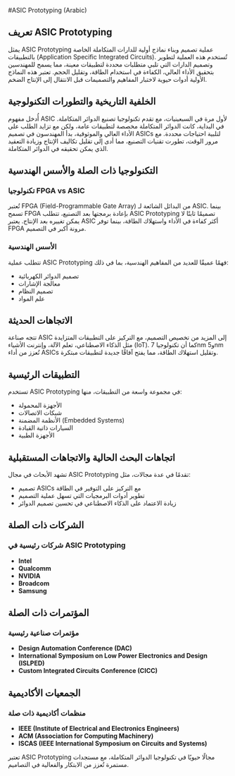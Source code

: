 #ASIC Prototyping (Arabic)

## تعريف ASIC Prototyping
يمثل ASIC Prototyping عملية تصميم وبناء نماذج أولية للدارات المتكاملة الخاصة بالتطبيقات (Application Specific Integrated Circuits). تُستخدم هذه العملية لتطوير وتصميم الدارات التي تلبي متطلبات محددة لتطبيقات معينة، مما يسمح للمهندسين بتحقيق الأداء العالي، الكفاءة في استخدام الطاقة، وتقليل الحجم. تعتبر هذه النماذج الأولية أدوات حيوية لاختبار المفاهيم والتصميمات قبل الانتقال إلى الإنتاج الضخم.

## الخلفية التاريخية والتطورات التكنولوجية
أُدخل مفهوم ASIC لأول مرة في السبعينيات، مع تقدم تكنولوجيا تصنيع الدوائر المتكاملة. في البداية، كانت الدوائر المتكاملة مخصصة لتطبيقات عامة، ولكن مع تزايد الطلب على الأداء العالي والموثوقية، بدأ المهندسون في تصميم ASICs لتلبية احتياجات محددة. مع مرور الوقت، تطورت تقنيات التصنيع، مما أدى إلى تقليل تكاليف الإنتاج وزيادة التعقيد الذي يمكن تحقيقه في الدوائر المتكاملة.

## التكنولوجيا ذات الصلة والأسس الهندسية
### تكنولوجيا FPGA vs ASIC
تُعتبر FPGA (Field-Programmable Gate Array) من البدائل الشائعة لـ ASIC. بينما تسمح FPGA بإعادة برمجتها بعد التصنيع، تتطلب ASIC Prototyping تصميمًا ثابتًا لا يمكن تغييره بعد الإنتاج. يعتبر ASIC أكثر كفاءة في الأداء واستهلاك الطاقة، بينما توفر FPGA مرونة أكبر في التصميم.

### الأسس الهندسية
تتطلب عملية ASIC Prototyping فهمًا عميقًا للعديد من المفاهيم الهندسية، بما في ذلك:
- تصميم الدوائر الكهربائية
- معالجة الإشارات
- تصميم النظام
- علم المواد

## الاتجاهات الحديثة
تتجه صناعة ASIC إلى المزيد من تخصيص التصميم، مع التركيز على التطبيقات المتزايدة مثل الذكاء الاصطناعي، تعلم الآلة، وإنترنت الأشياء (IoT). كما أن تكنولوجيا 7nm و5nm تُعزز من أداء ASICs وتقليل استهلاك الطاقة، مما يفتح آفاقًا جديدة لتطبيقات مبتكرة.

## التطبيقات الرئيسية
تستخدم ASIC Prototyping في مجموعة واسعة من التطبيقات، منها:
- الأجهزة المحمولة
- شبكات الاتصالات
- الأنظمة المضمنة (Embedded Systems)
- السيارات ذاتية القيادة
- الأجهزة الطبية

## اتجاهات البحث الحالية والاتجاهات المستقبلية
تشهد الأبحاث في مجال ASIC Prototyping تقدمًا في عدة مجالات، مثل:
- تصميم ASICs مع التركيز على التوفير في الطاقة
- تطوير أدوات البرمجيات التي تسهل عملية التصميم
- زيادة الاعتماد على الذكاء الاصطناعي في تحسين تصميم الدوائر

## الشركات ذات الصلة
### شركات رئيسية في ASIC Prototyping
- **Intel**
- **Qualcomm**
- **NVIDIA**
- **Broadcom**
- **Samsung**

## المؤتمرات ذات الصلة
### مؤتمرات صناعية رئيسية
- **Design Automation Conference (DAC)**
- **International Symposium on Low Power Electronics and Design (ISLPED)**
- **Custom Integrated Circuits Conference (CICC)**

## الجمعيات الأكاديمية
### منظمات أكاديمية ذات صلة
- **IEEE (Institute of Electrical and Electronics Engineers)**
- **ACM (Association for Computing Machinery)**
- **ISCAS (IEEE International Symposium on Circuits and Systems)**

تعتبر ASIC Prototyping مجالًا حيويًا في تكنولوجيا الدوائر المتكاملة، مع مستجدات مستمرة تُعزز من الابتكار والفعالية في التصاميم.
